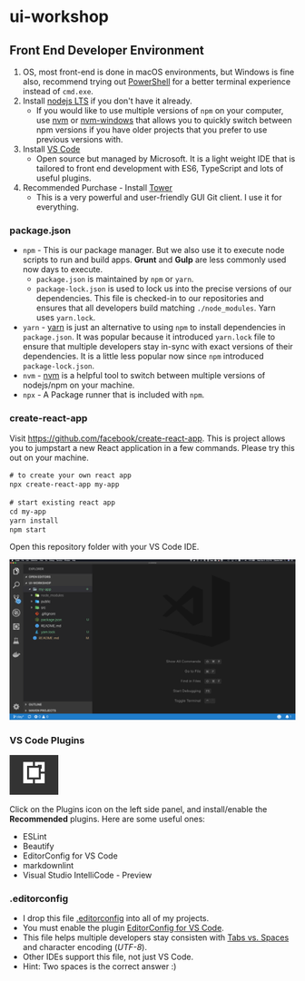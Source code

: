 # ui-workshop

## Front End Developer Environment

1. OS, most front-end is done in macOS environments, but Windows is fine also, recommend trying out [PowerShell](https://github.com/PowerShell/PowerShell) for a better terminal experience instead of `cmd.exe`.
2. Install [nodejs LTS](https://nodejs.org/en/) if you don't have it already.
    * If you would like to use multiple versions of `npm` on your computer, use [nvm](https://github.com/creationix/nvm#installation) or [nvm-windows](https://github.com/coreybutler/nvm-windows#node-version-manager-nvm-for-windows) that allows you to quickly switch between npm versions if you have older projects that you prefer to use previous versions with.
3. Install [VS Code](https://code.visualstudio.com/)
    * Open source but managed by Microsoft. It is a light weight IDE that is tailored to front end development with ES6, TypeScript and lots of useful plugins.
4. Recommended Purchase - Install [Tower](https://www.git-tower.com)
    * This is a very powerful and user-friendly GUI Git client. I use it for everything.

### package.json

* `npm` - This is our package manager. But we also use it to execute node scripts to run and build apps. **Grunt** and **Gulp** are less commonly used now days to execute.
  * `package.json` is maintained by `npm` or `yarn`.
  * `package-lock.json` is used to lock us into the precise versions of our dependencies. This file is checked-in to our repositories and ensures that all developers build matching `./node_modules`. Yarn uses `yarn.lock`.
* `yarn` - [yarn](https://yarnpkg.com/en/) is just an alternative to using `npm` to install dependencies in `package.json`. It was popular because it introduced `yarn.lock` file to ensure that multiple developers stay in-sync with exact versions of their dependencies. It is a little less popular now since `npm` introduced `package-lock.json`.
* `nvm` - [nvm](https://github.com/creationix/nvm#installation) is a helpful tool to switch between multiple versions of nodejs/npm on your machine.
* `npx` - A Package runner that is included with `npm`.

### create-react-app

Visit https://github.com/facebook/create-react-app. This is project allows you to jumpstart a new React application in a few commands. Please try this out on your machine.

    # to create your own react app
    npx create-react-app my-app

    # start existing react app
    cd my-app
    yarn install
    npm start

Open this repository folder with your VS Code IDE.

![screenshot](vs-code.png)

### VS Code Plugins

![icon](./plugins-icon.png)

Click on the Plugins icon  on the left side panel, and install/enable the **Recommended** plugins. Here are some useful ones:

* ESLint
* Beautify
* EditorConfig for VS Code
* markdownlint
* Visual Studio IntelliCode - Preview

### .editorconfig

* I drop this file [.editorconfig](.editorconfig) into all of my projects.
* You must enable the plugin [EditorConfig for VS Code](https://marketplace.visualstudio.com/items?itemName=EditorConfig.EditorConfig).
* This file helps multiple developers stay consisten with [Tabs vs. Spaces](https://www.businessinsider.com/tabs-vs-spaces-from-silicon-valley-2016-5) and character encoding (*UTF-8*).
* Other IDEs support this file, not just VS Code.
* Hint: Two spaces is the correct answer :)
